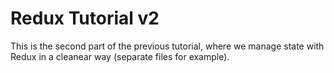 # Redux Tutorial v2

This is the second part of the previous tutorial, where we manage state with Redux in a cleanear way (separate files for example).
